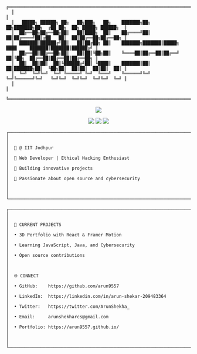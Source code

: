 ﻿```
  ╔═══════════════════════════════════════════════════════════════════════════════════════════════════╗
  ║                                                                                                   ║
  ║   █████╗ ██████╗ ██╗   ██╗███╗   ██╗    ███████╗██╗  ██╗███████╗██╗  ╔██ ██╗  ██╗ █████╗ ██████╗  ║
  ║  ██╔══██╗██╔══██╗██║   ██║████╗  ██║    ██╔════╝██║  ██║██╔════╝██║╔██   ██║  ██║██╔══██╗██╔══██╗ ║
  ║  ███████║██████╔╝██║   ██║██╔██╗ ██║    ███████╗███████║█████╗  ████     ███████║███████║██████╔╝ ║
  ║  ██╔══██║██╔══██╗██║   ██║██║╚██╗██║    ╚════██║██╔══██║██╔══╝  ██║╚██╗  ██╔══██║██╔══██║██╔══██╗ ║
  ║  ██║  ██║██║  ██║╚██████╔╝██║ ╚████║    ███████║██║  ██║███████╗██║  ╚██╗██║  ██║██║  ██║██║  ██║ ║
  ║  ╚═╝  ╚═╝╚═╝  ╚═╝ ╚═════╝ ╚═╝  ╚═══╝    ╚══════╝╚═╝  ╚═╝╚══════╝╚═╝   ╚═╝╚═╝  ╚═╝╚═╝  ╚═╝╚═╝  ╚═╝ ║
  ║                                                                                                   ║
  ╚═══════════════════════════════════════════════════════════════════════════════════════════════════╝

```
<p align="center">
  <img src="https://1.bp.blogspot.com/-lKJKpqe85y4/XVVYr9-WHRI/AAAAAAAAB9M/-h245-Fg-nYbZqvO0RV0tlfhxQ8sqvEawCLcBGAs/s1600/Sampler.gif">
</p>

<p align="center">
  <a href="https://twitter.com/ArunShekha_"><img src="https://img.shields.io/twitter/follow/ArunShekha_?color=0ff00&label=@ArunShekha_&logo=twitter&logoColor=00ff00&style=for-the-badge"></a>
  <a href="https://github.com/sponsors/arun9557"><img src="https://img.shields.io/github/sponsors/arun9557?color=00ff00&logoColor=00ff00&logo=github&style=for-the-badge"></a>
  <a href="https://github.com/arun9557"><img src="https://img.shields.io/github/followers/arun9557?color=00ff00&logoColor=00ff00&logo=github&style=for-the-badge"></a>
</p>

```
┌──────────────────────────────────────────────────────────────────────────────┐
│                                                                              │
│  🔹 @ IIT Jodhpur                                                            │
│  🔹 Web Developer | Ethical Hacking Enthusiast                               │
│  🔹 Building innovative projects                                             │
│  🔹 Passionate about open source and cybersecurity                           │
│                                                                              │
└──────────────────────────────────────────────────────────────────────────────┘
```


```
┌──────────────────────────────────────────────────────────────────────────────┐
│                                                                              │
│  🚀 CURRENT PROJECTS                                                         │
│  • 3D Portfolio with React & Framer Motion                                   │
│  • Learning JavaScript, Java, and Cybersecurity                              │
│  • Open source contributions                                                 │
│                                                                              │
│  🌐 CONNECT                                                                  │
│  • GitHub:    https://github.com/arun9557                                    │
│  • LinkedIn:  https://linkedin.com/in/arun-shekar-209483364                  │
│  • Twitter:   https://twitter.com/ArunShekha_                                │
│  • Email:     arunshekharcs@gmail.com                                        │
│  • Portfolio: https://arun9557.github.io/                                    │
│                                                                              │
└──────────────────────────────────────────────────────────────────────────────┘
```
